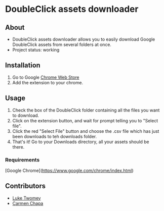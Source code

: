 # DoubleClick assets downloader
## About

* DoubleClick assets downloader allows you to easily download Google DoubleClick assets from several folders at once.
* Project status: working

## Installation

1. Go to Google [Chrome Web Store]()
2. Add the extension to your chrome.

## Usage

1. Check the box of the DoubleClick folder containing all the files you want to download.
2. Click on the extension button, and wait for prompt telling you to "Select file".
3. Click the red "Select File" button and choose the .csv file which has just been downloads to teh downloads folder.
4. That's it! Go to your Downloads directory, all your assets should be there.

### Requirements

[Google Chrome[(https://www.google.com/chrome/index.html)

## Contributors

* [Luke Twomey](https://github.com/LukeTwomey)
* [Carmen Chapa](https://github.com/carmenchapa)
